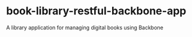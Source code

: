 # book-library-restful-backbone-app
A library application for managing digital books using Backbone
